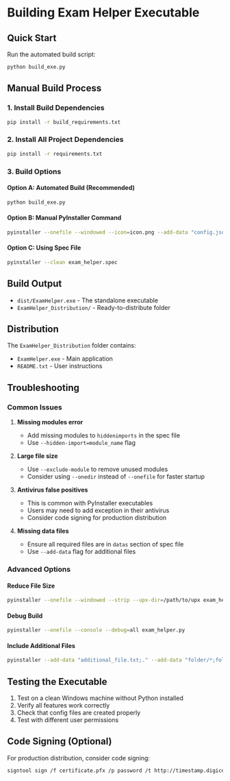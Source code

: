 # Building Exam Helper Executable

## Quick Start
Run the automated build script:
```bash
python build_exe.py
```

## Manual Build Process

### 1. Install Build Dependencies
```bash
pip install -r build_requirements.txt
```

### 2. Install All Project Dependencies
```bash
pip install -r requirements.txt
```

### 3. Build Options

#### Option A: Automated Build (Recommended)
```bash
python build_exe.py
```

#### Option B: Manual PyInstaller Command
```bash
pyinstaller --onefile --windowed --icon=icon.png --add-data "config.json;." --add-data "icon.png;." --add-data "prompt.txt;." --hidden-import=PIL._tkinter_finder --hidden-import=win32clipboard --hidden-import=pyaudio --name=ExamHelper exam_helper.py
```

#### Option C: Using Spec File
```bash
pyinstaller --clean exam_helper.spec
```

## Build Output
- `dist/ExamHelper.exe` - The standalone executable
- `ExamHelper_Distribution/` - Ready-to-distribute folder

## Distribution
The `ExamHelper_Distribution` folder contains:
- `ExamHelper.exe` - Main application
- `README.txt` - User instructions

## Troubleshooting

### Common Issues

1. **Missing modules error**
   - Add missing modules to `hiddenimports` in the spec file
   - Use `--hidden-import=module_name` flag

2. **Large file size**
   - Use `--exclude-module` to remove unused modules
   - Consider using `--onedir` instead of `--onefile` for faster startup

3. **Antivirus false positives**
   - This is common with PyInstaller executables
   - Users may need to add exception in their antivirus
   - Consider code signing for production distribution

4. **Missing data files**
   - Ensure all required files are in `datas` section of spec file
   - Use `--add-data` flag for additional files

### Advanced Options

#### Reduce File Size
```bash
pyinstaller --onefile --windowed --strip --upx-dir=/path/to/upx exam_helper.py
```

#### Debug Build
```bash
pyinstaller --onefile --console --debug=all exam_helper.py
```

#### Include Additional Files
```bash
pyinstaller --add-data "additional_file.txt;." --add-data "folder/*;folder/" exam_helper.py
```

## Testing the Executable
1. Test on a clean Windows machine without Python installed
2. Verify all features work correctly
3. Check that config files are created properly
4. Test with different user permissions

## Code Signing (Optional)
For production distribution, consider code signing:
```bash
signtool sign /f certificate.pfx /p password /t http://timestamp.digicert.com ExamHelper.exe
```